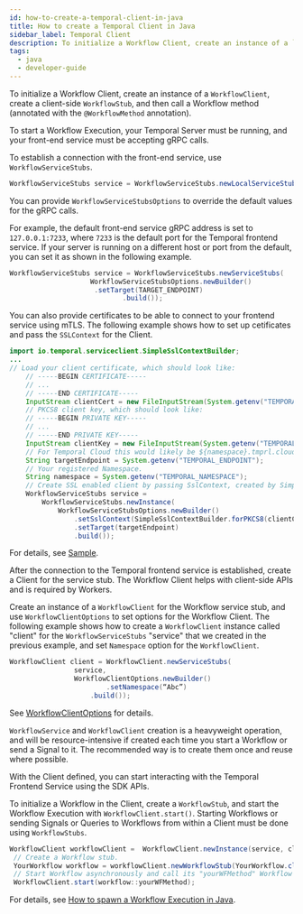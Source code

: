 ```yaml
---
id: how-to-create-a-temporal-client-in-java
title: How to create a Temporal Client in Java
sidebar_label: Temporal Client
description: To initialize a Workflow Client, create an instance of a `WorkflowClient`, create a client-side `WorkflowStub`, and then call a Workflow method (annotated with the `@WorkflowMethod` annotation).
tags:
  - java
  - developer-guide
---
```


To initialize a Workflow Client, create an instance of a `WorkflowClient`, create a client-side `WorkflowStub`, and then call a Workflow method (annotated with the `@WorkflowMethod` annotation).

To start a Workflow Execution, your Temporal Server must be running, and your front-end service must be accepting gRPC calls.

To establish a connection with the front-end service, use `WorkflowServiceStubs`.

```java
WorkflowServiceStubs service = WorkflowServiceStubs.newLocalServiceStubs();
```

You can provide `WorkflowServiceStubsOptions` to override the default values for the gRPC calls.

For example, the default front-end service gRPC address is set to `127.0.0.1:7233`, where `7233` is the default port for the Temporal frontend service. If your server is running on a different host or port from the default, you can set it as shown in the following example.

```java
WorkflowServiceStubs service = WorkflowServiceStubs.newServiceStubs(
                    WorkflowServiceStubsOptions.newBuilder()
                     .setTarget(TARGET_ENDPOINT)
                            .build());

```

You can also provide certificates to be able to connect to your frontend service using mTLS.
The following example shows how to set up cetificates and pass the `SSLContext` for the Client.

```java
import io.temporal.serviceclient.SimpleSslContextBuilder;
...
// Load your client certificate, which should look like:
    // -----BEGIN CERTIFICATE-----
    // ...
    // -----END CERTIFICATE-----
    InputStream clientCert = new FileInputStream(System.getenv("TEMPORAL_CLIENT_CERT"));
    // PKCS8 client key, which should look like:
    // -----BEGIN PRIVATE KEY-----
    // ...
    // -----END PRIVATE KEY-----
    InputStream clientKey = new FileInputStream(System.getenv("TEMPORAL_CLIENT_KEY"));
    // For Temporal Cloud this would likely be ${namespace}.tmprl.cloud:7233
    String targetEndpoint = System.getenv("TEMPORAL_ENDPOINT");
    // Your registered Namespace.
    String namespace = System.getenv("TEMPORAL_NAMESPACE");
    // Create SSL enabled client by passing SslContext, created by SimpleSslContextBuilder.
    WorkflowServiceStubs service =
        WorkflowServiceStubs.newInstance(
            WorkflowServiceStubsOptions.newBuilder()
                .setSslContext(SimpleSslContextBuilder.forPKCS8(clientCert, clientKey).build())
                .setTarget(targetEndpoint)
                .build());

```

For details, see [Sample](https://github.com/temporalio/samples-java/blob/main/src/main/java/io/temporal/samples/ssl/SslEnabledWorker.java).

After the connection to the Temporal frontend service is established, create a Client for the service stub.
The Workflow Client helps with client-side APIs and is required by Workers.

Create an instance of a `WorkflowClient` for the Workflow service stub, and use `WorkflowClientOptions` to set options for the Workflow Client.
The following example shows how to create a `WorkflowClient` instance called "client" for the `WorkflowServiceStubs` "service" that we created in the previous example, and set `Namespace` option for the `WorkflowClient`.

```java
WorkflowClient client = WorkflowClient.newServiceStubs(
                service,
                WorkflowClientOptions.newBuilder()
                        .setNamespace(“Abc”)
                    .build());

```

See [WorkflowClientOptions](/docs/java/how-to-set-workflowclientoptions-in-java) for details.

`WorkflowService` and `WorkflowClient` creation is a heavyweight operation, and will be resource-intensive if created each time you start a Workflow or send a Signal to it.
The recommended way is to create them once and reuse where possible.

With the Client defined, you can start interacting with the Temporal Frontend Service using the SDK APIs.

To initialize a Workflow in the Client, create a `WorkflowStub`, and start the Workflow Execution with `WorkflowClient.start()`.
Starting Workflows or sending Signals or Queries to Workflows from within a Client must be done using `WorkflowStubs`.

```java
WorkflowClient workflowClient =  WorkflowClient.newInstance(service, clientOptions);
 // Create a Workflow stub.
 YourWorkflow workflow = workflowClient.newWorkflowStub(YourWorkflow.class);
 // Start Workflow asynchronously and call its "yourWFMethod" Workflow method
 WorkflowClient.start(workflow::yourWFMethod);
```

For details, see [How to spawn a Workflow Execution in Java](/docs/java/how-to-spawn-a-workflow-execution-in-java).

